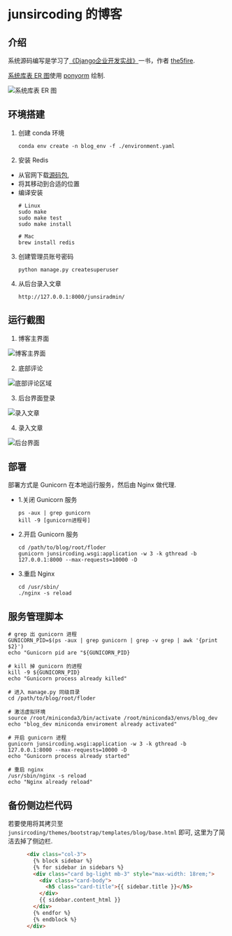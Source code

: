 # junsircoding 的博客

## 介绍

系统源码编写是学习了[《Django企业开发实战》](https://item.jd.com/12537842.html)一书，作者 [the5fire](https://www.the5fire.com/). 

[系统库表 ER 图](https://editor.ponyorm.com/user/junsircoding/junsirblog/designer)使用 [ponyorm](https://ponyorm.org/) 绘制. 

![系统库表 ER 图](./docs/junsirblog.png)

## 环境搭建

1. 创建 conda 环境

    ```shell
    conda env create -n blog_env -f ./environment.yaml
    ```

2. 安装 Redis

  - 从官网下载[源码包](http://download.redis.io/releases/redis-6.2.6.tar.gz), 
  - 将其移动到合适的位置
  - 编译安装
    ```shell
    # Linux
    sudo make
    sudo make test
    sudo make install

    # Mac
    brew install redis
    ```

3. 创建管理员账号密码

    ```shell
    python manage.py createsuperuser
    ```

4. 从后台录入文章

    ```http
    http://127.0.0.1:8000/junsiradmin/
    ```

## 运行截图

1. 博客主界面

![博客主界面](./docs/base01.png)

2. 底部评论

![底部评论区域](./docs/base02.png)

3. 后台界面登录

![录入文章](./docs/admin02.png)

4. 录入文章

![后台界面](./docs/admin01.png)


## 部署

部署方式是 Gunicorn 在本地运行服务，然后由 Nginx 做代理. 

- 1.关闭 Gunicorn 服务
    ```shell
    ps -aux | grep gunicorn
    kill -9 [gunicorn进程号]
    ```
- 2.开启 Gunicorn 服务
    ```shell
    cd /path/to/blog/root/floder
    gunicorn junsircoding.wsgi:application -w 3 -k gthread -b 127.0.0.1:8000 --max-requests=10000 -D
    ```
- 3.重启 Nginx
    ```shell
    cd /usr/sbin/
    ./nginx -s reload
    ```

## 服务管理脚本

```shell
# grep 出 gunicorn 进程
GUNICORN_PID=$(ps -aux | grep gunicorn | grep -v grep | awk '{print $2}')
echo "Gunicorn pid are "${GUNICORN_PID}

# kill 掉 gunicorn 的进程
kill -9 ${GUNICORN_PID}
echo "Gunicorn process already killed"

# 进入 manage.py 同级目录
cd /path/to/blog/root/floder

# 激活虚拟环境
source /root/miniconda3/bin/activate /root/miniconda3/envs/blog_dev
echo "blog_dev miniconda enviroment already activated"

# 开启 gunicorn 进程
gunicorn junsircoding.wsgi:application -w 3 -k gthread -b 127.0.0.1:8000 --max-requests=10000 -D
echo "Gunicorn process already started"

# 重启 nginx
/usr/sbin/nginx -s reload
echo "Nginx already reload"
```

## 备份侧边栏代码

若要使用将其拷贝至 `junsircoding/themes/bootstrap/templates/blog/base.html` 即可, 这里为了简洁去掉了侧边栏.

```html
      <div class="col-3">
        {% block sidebar %}
        {% for sidebar in sidebars %}
        <div class="card bg-light mb-3" style="max-width: 18rem;">
          <div class="card-body">
            <h5 class="card-title">{{ sidebar.title }}</h5>
          </div>
          {{ sidebar.content_html }}
        </div>
        {% endfor %}
        {% endblock %}
      </div>
```
